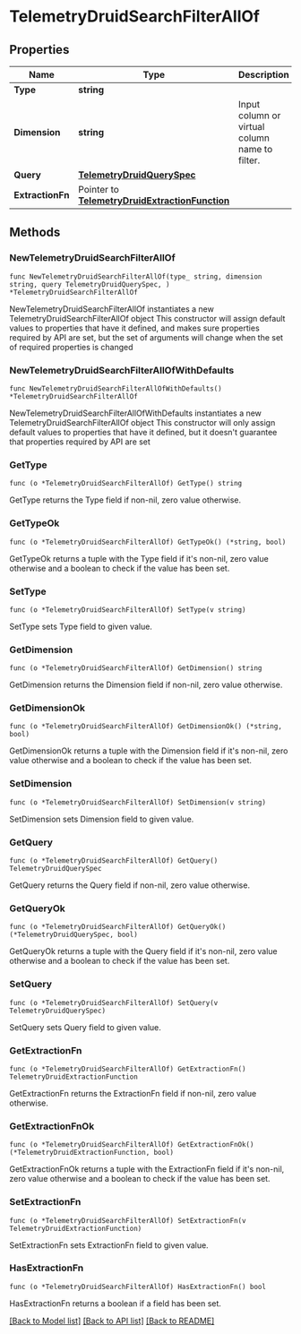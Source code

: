 # TelemetryDruidSearchFilterAllOf

## Properties

Name | Type | Description | Notes
------------ | ------------- | ------------- | -------------
**Type** | **string** |  | 
**Dimension** | **string** | Input column or virtual column name to filter. | 
**Query** | [**TelemetryDruidQuerySpec**](TelemetryDruidQuerySpec.md) |  | 
**ExtractionFn** | Pointer to [**TelemetryDruidExtractionFunction**](TelemetryDruidExtractionFunction.md) |  | [optional] 

## Methods

### NewTelemetryDruidSearchFilterAllOf

`func NewTelemetryDruidSearchFilterAllOf(type_ string, dimension string, query TelemetryDruidQuerySpec, ) *TelemetryDruidSearchFilterAllOf`

NewTelemetryDruidSearchFilterAllOf instantiates a new TelemetryDruidSearchFilterAllOf object
This constructor will assign default values to properties that have it defined,
and makes sure properties required by API are set, but the set of arguments
will change when the set of required properties is changed

### NewTelemetryDruidSearchFilterAllOfWithDefaults

`func NewTelemetryDruidSearchFilterAllOfWithDefaults() *TelemetryDruidSearchFilterAllOf`

NewTelemetryDruidSearchFilterAllOfWithDefaults instantiates a new TelemetryDruidSearchFilterAllOf object
This constructor will only assign default values to properties that have it defined,
but it doesn't guarantee that properties required by API are set

### GetType

`func (o *TelemetryDruidSearchFilterAllOf) GetType() string`

GetType returns the Type field if non-nil, zero value otherwise.

### GetTypeOk

`func (o *TelemetryDruidSearchFilterAllOf) GetTypeOk() (*string, bool)`

GetTypeOk returns a tuple with the Type field if it's non-nil, zero value otherwise
and a boolean to check if the value has been set.

### SetType

`func (o *TelemetryDruidSearchFilterAllOf) SetType(v string)`

SetType sets Type field to given value.


### GetDimension

`func (o *TelemetryDruidSearchFilterAllOf) GetDimension() string`

GetDimension returns the Dimension field if non-nil, zero value otherwise.

### GetDimensionOk

`func (o *TelemetryDruidSearchFilterAllOf) GetDimensionOk() (*string, bool)`

GetDimensionOk returns a tuple with the Dimension field if it's non-nil, zero value otherwise
and a boolean to check if the value has been set.

### SetDimension

`func (o *TelemetryDruidSearchFilterAllOf) SetDimension(v string)`

SetDimension sets Dimension field to given value.


### GetQuery

`func (o *TelemetryDruidSearchFilterAllOf) GetQuery() TelemetryDruidQuerySpec`

GetQuery returns the Query field if non-nil, zero value otherwise.

### GetQueryOk

`func (o *TelemetryDruidSearchFilterAllOf) GetQueryOk() (*TelemetryDruidQuerySpec, bool)`

GetQueryOk returns a tuple with the Query field if it's non-nil, zero value otherwise
and a boolean to check if the value has been set.

### SetQuery

`func (o *TelemetryDruidSearchFilterAllOf) SetQuery(v TelemetryDruidQuerySpec)`

SetQuery sets Query field to given value.


### GetExtractionFn

`func (o *TelemetryDruidSearchFilterAllOf) GetExtractionFn() TelemetryDruidExtractionFunction`

GetExtractionFn returns the ExtractionFn field if non-nil, zero value otherwise.

### GetExtractionFnOk

`func (o *TelemetryDruidSearchFilterAllOf) GetExtractionFnOk() (*TelemetryDruidExtractionFunction, bool)`

GetExtractionFnOk returns a tuple with the ExtractionFn field if it's non-nil, zero value otherwise
and a boolean to check if the value has been set.

### SetExtractionFn

`func (o *TelemetryDruidSearchFilterAllOf) SetExtractionFn(v TelemetryDruidExtractionFunction)`

SetExtractionFn sets ExtractionFn field to given value.

### HasExtractionFn

`func (o *TelemetryDruidSearchFilterAllOf) HasExtractionFn() bool`

HasExtractionFn returns a boolean if a field has been set.


[[Back to Model list]](../README.md#documentation-for-models) [[Back to API list]](../README.md#documentation-for-api-endpoints) [[Back to README]](../README.md)


